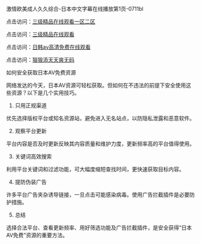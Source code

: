激情欧美成人久久综合-日本中文字幕在线播放第1页-0711bl

点击访问：<a href="https://heiliaozj3tjd.pages.dev">三级精品在线观看一区二区</a>

点击访问：<a href="https://heiliao2dmwwy.pages.dev">三级精品在线观看</a>

点击访问：<a href="https://heiliaowt0d7p.pages.dev">日韩av高清免费在线观看</a>

点击访问：<a href="https://heiliaoxqkkct.pages.dev">狠狠添天天爽无码</a>

如何安全获取日本AV免费资源

网络发达的今天，日本AV资源可轻松获取。但如何在不违法的前提下安全使用这些资源？以下是几个实用技巧。

1. 只用正规渠道

优先选择版权平台或知名资源站，避免进入无名站点，以防隐私泄露和恶意软件。

2. 观察平台更新

平台内容是否及时更新反映其内容质量和维护力度，更新频率高的平台值得使用。

3. 关键词高效搜索

利用平台关键词和过滤功能，可大幅度缩短查找时间，更快速获取目标内容。

4. 提防伪装广告

许多平台广告夹杂诱导链接，一旦点击可能感染病毒。使用广告拦截插件是必要防护措施。

5. 总结

选择合法平台、查看更新频率、用好筛选功能及广告拦截插件，是安全获得“日本AV免费”资源的重要方法。

<span style="display:none;">[Canonical link](https://github.com/bl071125/12700)</span>
